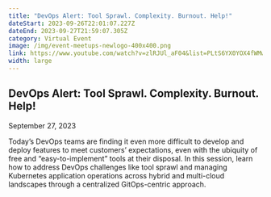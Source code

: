 ```yaml
---
title: "DevOps Alert: Tool Sprawl. Complexity. Burnout. Help!"
dateStart: 2023-09-26T22:01:07.227Z
dateEnd: 2023-09-27T21:59:07.305Z
category: Virtual Event
image: /img/event-meetups-newlogo-400x400.png
link: https://www.youtube.com/watch?v=zlRJUl_aF04&list=PLtS6YX0YOX4fWMwKbp9blyI1GLdXlbWjY
width: large
---
```

## DevOps Alert: Tool Sprawl. Complexity. Burnout. Help!
September 27, 2023

Today’s DevOps teams are finding it even more difficult to develop and deploy features to meet customers’ expectations, even with the ubiquity of free and “easy-to-implement” tools at their disposal. In this session, learn how to address DevOps challenges like tool sprawl and managing Kubernetes application operations across hybrid and multi-cloud landscapes through a centralized GitOps-centric approach. 

